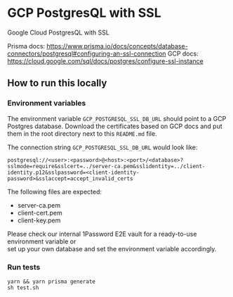 # GCP PostgresQL with SSL

Google Cloud PostgresQL with SSL

Prisma docs: https://www.prisma.io/docs/concepts/database-connectors/postgresql#configuring-an-ssl-connection
GCP docs: https://cloud.google.com/sql/docs/postgres/configure-ssl-instance

## How to run this locally

### Environment variables

The environment variable `GCP_POSTGRESQL_SSL_DB_URL` should point to a GCP Postgres database. Download the certificates based on GCP docs and put them in the root directory next to this `README.md` file.

The connection string `GCP_POSTGRESQL_SSL_DB_URL` would look like:

`postgresql://<user>:<password>@<host>:<port>/<database>?sslmode=require&sslcert=../server-ca.pem&sslidentity=../client-identity.p12&sslpassword=<client-identity-password>&sslaccept=accept_invalid_certs`

The following files are expected:

- server-ca.pem
- client-cert.pem
- client-key.pem

Please check our internal 1Password E2E vault for a ready-to-use environment variable or  
set up your own database and set the environment variable accordingly.

### Run tests

```shell script
yarn && yarn prisma generate
sh test.sh
```
